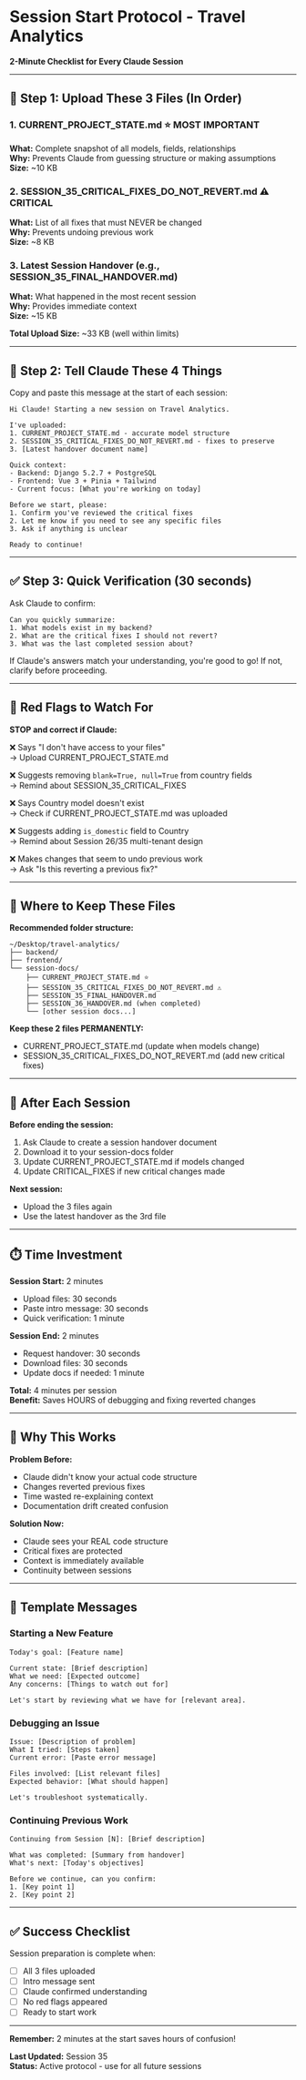 # Session Start Protocol - Travel Analytics
**2-Minute Checklist for Every Claude Session**

---

## 📎 Step 1: Upload These 3 Files (In Order)

### 1. CURRENT_PROJECT_STATE.md ⭐ MOST IMPORTANT
**What:** Complete snapshot of all models, fields, relationships  
**Why:** Prevents Claude from guessing structure or making assumptions  
**Size:** ~10 KB

### 2. SESSION_35_CRITICAL_FIXES_DO_NOT_REVERT.md ⚠️ CRITICAL
**What:** List of all fixes that must NEVER be changed  
**Why:** Prevents undoing previous work  
**Size:** ~8 KB

### 3. Latest Session Handover (e.g., SESSION_35_FINAL_HANDOVER.md)
**What:** What happened in the most recent session  
**Why:** Provides immediate context  
**Size:** ~15 KB

**Total Upload Size:** ~33 KB (well within limits)

---

## 💬 Step 2: Tell Claude These 4 Things

Copy and paste this message at the start of each session:

```
Hi Claude! Starting a new session on Travel Analytics.

I've uploaded:
1. CURRENT_PROJECT_STATE.md - accurate model structure
2. SESSION_35_CRITICAL_FIXES_DO_NOT_REVERT.md - fixes to preserve
3. [Latest handover document name]

Quick context:
- Backend: Django 5.2.7 + PostgreSQL
- Frontend: Vue 3 + Pinia + Tailwind
- Current focus: [What you're working on today]

Before we start, please:
1. Confirm you've reviewed the critical fixes
2. Let me know if you need to see any specific files
3. Ask if anything is unclear

Ready to continue!
```

---

## ✅ Step 3: Quick Verification (30 seconds)

Ask Claude to confirm:

```
Can you quickly summarize:
1. What models exist in my backend?
2. What are the critical fixes I should not revert?
3. What was the last completed session about?
```

If Claude's answers match your understanding, you're good to go! If not, clarify before proceeding.

---

## 🚨 Red Flags to Watch For

**STOP and correct if Claude:**

❌ Says "I don't have access to your files"  
→ Upload CURRENT_PROJECT_STATE.md

❌ Suggests removing `blank=True, null=True` from country fields  
→ Remind about SESSION_35_CRITICAL_FIXES

❌ Says Country model doesn't exist  
→ Check if CURRENT_PROJECT_STATE.md was uploaded

❌ Suggests adding `is_domestic` field to Country  
→ Remind about Session 26/35 multi-tenant design

❌ Makes changes that seem to undo previous work  
→ Ask "Is this reverting a previous fix?"

---

## 📂 Where to Keep These Files

**Recommended folder structure:**
```
~/Desktop/travel-analytics/
├── backend/
├── frontend/
└── session-docs/
    ├── CURRENT_PROJECT_STATE.md ⭐
    ├── SESSION_35_CRITICAL_FIXES_DO_NOT_REVERT.md ⚠️
    ├── SESSION_35_FINAL_HANDOVER.md
    ├── SESSION_36_HANDOVER.md (when completed)
    └── [other session docs...]
```

**Keep these 2 files PERMANENTLY:**
- CURRENT_PROJECT_STATE.md (update when models change)
- SESSION_35_CRITICAL_FIXES_DO_NOT_REVERT.md (add new critical fixes)

---

## 🔄 After Each Session

**Before ending the session:**
1. Ask Claude to create a session handover document
2. Download it to your session-docs folder
3. Update CURRENT_PROJECT_STATE.md if models changed
4. Update CRITICAL_FIXES if new critical changes made

**Next session:**
- Upload the 3 files again
- Use the latest handover as the 3rd file

---

## ⏱️ Time Investment

**Session Start:** 2 minutes  
- Upload files: 30 seconds  
- Paste intro message: 30 seconds  
- Quick verification: 1 minute  

**Session End:** 2 minutes  
- Request handover: 30 seconds  
- Download files: 30 seconds  
- Update docs if needed: 1 minute  

**Total:** 4 minutes per session  
**Benefit:** Saves HOURS of debugging and fixing reverted changes

---

## 🎯 Why This Works

**Problem Before:**
- Claude didn't know your actual code structure
- Changes reverted previous fixes
- Time wasted re-explaining context
- Documentation drift created confusion

**Solution Now:**
- Claude sees your REAL code structure
- Critical fixes are protected
- Context is immediately available
- Continuity between sessions

---

## 📝 Template Messages

### Starting a New Feature
```
Today's goal: [Feature name]

Current state: [Brief description]
What we need: [Expected outcome]
Any concerns: [Things to watch out for]

Let's start by reviewing what we have for [relevant area].
```

### Debugging an Issue
```
Issue: [Description of problem]
What I tried: [Steps taken]
Current error: [Paste error message]

Files involved: [List relevant files]
Expected behavior: [What should happen]

Let's troubleshoot systematically.
```

### Continuing Previous Work
```
Continuing from Session [N]: [Brief description]

What was completed: [Summary from handover]
What's next: [Today's objectives]

Before we continue, can you confirm:
1. [Key point 1]
2. [Key point 2]
```

---

## ✅ Success Checklist

Session preparation is complete when:
- [ ] All 3 files uploaded
- [ ] Intro message sent
- [ ] Claude confirmed understanding
- [ ] No red flags appeared
- [ ] Ready to start work

---

**Remember:** 2 minutes at the start saves hours of confusion!

**Last Updated:** Session 35  
**Status:** Active protocol - use for all future sessions
